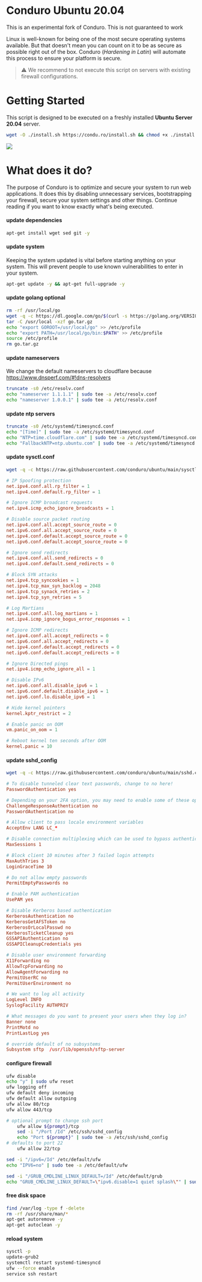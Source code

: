 # Conduro Ubuntu 20.04
This is an experimental fork of Conduro. This is not guaranteed to work

Linux is well-known for being one of the most secure operating systems available. But that doesn't mean you can count on it to be as secure as possible right out of the box. Conduro (_Hardening in Latin_) will automate this process to ensure your platform is secure.

> ⚠ We recommend to not execute this script on servers with existing firewall configurations.

# Getting Started
This script is designed to be executed on a freshly installed **Ubuntu Server 20.04** server.

```bash
wget -O ./install.sh https://condu.ro/install.sh && chmod +x ./install.sh && sudo ./install.sh
```
![](https://i.imgur.com/PXK7Ctk.gif)

# What does it do?
The purpose of Conduro is to optimize and secure your system to run web applications. It does this by disabling unnecessary services, bootstrapping your firewall, secure your system settings and other things. Continue reading if you want to know exactly what's being executed.

#### update dependencies
```bash
apt-get install wget sed git -y
```

#### update system
Keeping the system updated is vital before starting anything on your system. This will prevent people to use known vulnerabilities to enter in your system.
```bash
apt-get update -y && apt-get full-upgrade -y
```

#### update golang **optional**
```bash
rm -rf /usr/local/go
wget -q -c https://dl.google.com/go/$(curl -s https://golang.org/VERSION?m=text).linux-amd64.tar.gz -O go.tar.gz
tar -C /usr/local -xzf go.tar.gz
echo "export GOROOT=/usr/local/go" >> /etc/profile
echo "export PATH=/usr/local/go/bin:$PATH" >> /etc/profile
source /etc/profile
rm go.tar.gz
```

#### update nameservers
We change the default nameservers to cloudflare because https://www.dnsperf.com/#!dns-resolvers
```bash
truncate -s0 /etc/resolv.conf
echo "nameserver 1.1.1.1" | sudo tee -a /etc/resolv.conf
echo "nameserver 1.0.0.1" | sudo tee -a /etc/resolv.conf
```
#### update ntp servers
```bash
truncate -s0 /etc/systemd/timesyncd.conf
echo "[Time]" | sudo tee -a /etc/systemd/timesyncd.conf
echo "NTP=time.cloudflare.com" | sudo tee -a /etc/systemd/timesyncd.conf
echo "FallbackNTP=ntp.ubuntu.com" | sudo tee -a /etc/systemd/timesyncd.conf
```

#### update sysctl.conf
```bash
wget -q -c https://raw.githubusercontent.com/conduro/ubuntu/main/sysctl.conf -O /etc/sysctl.conf
```
```conf
# IP Spoofing protection
net.ipv4.conf.all.rp_filter = 1
net.ipv4.conf.default.rp_filter = 1

# Ignore ICMP broadcast requests
net.ipv4.icmp_echo_ignore_broadcasts = 1

# Disable source packet routing
net.ipv4.conf.all.accept_source_route = 0
net.ipv6.conf.all.accept_source_route = 0 
net.ipv4.conf.default.accept_source_route = 0
net.ipv6.conf.default.accept_source_route = 0

# Ignore send redirects
net.ipv4.conf.all.send_redirects = 0
net.ipv4.conf.default.send_redirects = 0

# Block SYN attacks
net.ipv4.tcp_syncookies = 1
net.ipv4.tcp_max_syn_backlog = 2048
net.ipv4.tcp_synack_retries = 2
net.ipv4.tcp_syn_retries = 5

# Log Martians
net.ipv4.conf.all.log_martians = 1
net.ipv4.icmp_ignore_bogus_error_responses = 1

# Ignore ICMP redirects
net.ipv4.conf.all.accept_redirects = 0
net.ipv6.conf.all.accept_redirects = 0
net.ipv4.conf.default.accept_redirects = 0 
net.ipv6.conf.default.accept_redirects = 0

# Ignore Directed pings
net.ipv4.icmp_echo_ignore_all = 1

# Disable IPv6
net.ipv6.conf.all.disable_ipv6 = 1
net.ipv6.conf.default.disable_ipv6 = 1
net.ipv6.conf.lo.disable_ipv6 = 1

# Hide kernel pointers
kernel.kptr_restrict = 2

# Enable panic on OOM
vm.panic_on_oom = 1

# Reboot kernel ten seconds after OOM
kernel.panic = 10
```

#### update sshd_config
```bash
wget -q -c https://raw.githubusercontent.com/conduro/ubuntu/main/sshd.conf -O /etc/ssh/sshd_config
```
```conf
# To disable tunneled clear text passwords, change to no here!
PasswordAuthentication yes

# Depending on your 2FA option, you may need to enable some of these options, but they should be disabled by default
ChallengeResponseAuthentication no
PasswordAuthentication no

# Allow client to pass locale environment variables
AcceptEnv LANG LC_*

# Disable connection multiplexing which can be used to bypass authentication
MaxSessions 1

# Block client 10 minutes after 3 failed login attempts
MaxAuthTries 3
LoginGraceTime 10

# Do not allow empty passwords
PermitEmptyPasswords no

# Enable PAM authentication
UsePAM yes

# Disable Kerberos based authentication
KerberosAuthentication no
KerberosGetAFSToken no
KerberosOrLocalPasswd no
KerberosTicketCleanup yes
GSSAPIAuthentication no
GSSAPICleanupCredentials yes

# Disable user environment forwarding
X11Forwarding no
AllowTcpForwarding no
AllowAgentForwarding no
PermitUserRC no
PermitUserEnvironment no

# We want to log all activity
LogLevel INFO
SyslogFacility AUTHPRIV

# What messages do you want to present your users when they log in?
Banner none
PrintMotd no
PrintLastLog yes

# override default of no subsystems
Subsystem sftp  /usr/lib/openssh/sftp-server
```




#### configure firewall
```bash
ufw disable
echo "y" | sudo ufw reset
ufw logging off
ufw default deny incoming
ufw default allow outgoing
ufw allow 80/tcp
ufw allow 443/tcp

# optional prompt to change ssh port
    ufw allow ${prompt}/tcp
    sed -i "/Port /Id" /etc/ssh/sshd_config
    echo "Port ${prompt}" | sudo tee -a /etc/ssh/sshd_config
# defaults to port 22
    ufw allow 22/tcp

sed -i "/ipv6=/Id" /etc/default/ufw
echo "IPV6=no" | sudo tee -a /etc/default/ufw

sed -i "/GRUB_CMDLINE_LINUX_DEFAULT=/Id" /etc/default/grub
echo "GRUB_CMDLINE_LINUX_DEFAULT=\"ipv6.disable=1 quiet splash\"" | sudo tee -a /etc/default/grub
```

#### free disk space
```bash
find /var/log -type f -delete
rm -rf /usr/share/man/*
apt-get autoremove -y
apt-get autoclean -y
```

#### reload system
```bash
sysctl -p
update-grub2
systemctl restart systemd-timesyncd
ufw --force enable
service ssh restart
```
